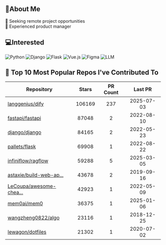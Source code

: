 ## 💫About Me 
👯 Seeking remote project opportunities   
🌱 Experienced product manager

## 💻Interested
![Python](https://img.shields.io/badge/python-3670A0?style=for-the-badge&logo=python&logoColor=ffdd54) ![Django](https://img.shields.io/badge/django-%23092E20.svg?style=for-the-badge&logo=django&logoColor=white) ![Flask](https://img.shields.io/badge/flask-%23000.svg?style=for-the-badge&logo=flask&logoColor=white) ![Vue.js](https://img.shields.io/badge/vuejs-%2335495e.svg?style=for-the-badge&logo=vuedotjs&logoColor=%234FC08D)  ![Figma](https://img.shields.io/badge/figma-%23F24E1E.svg?style=for-the-badge&logo=figma&logoColor=white) ![LLM](https://img.shields.io/badge/LLM-%23412991.svg?style=for-the-badge&logo=openai&logoColor=white)

## 🌟 Top 10 Most Popular Repos I've Contributed To

| Repository | Stars | PR Count | Last PR |
|-----|:---:|:---:|:---:|
| [langgenius/dify](https://github.com/langgenius/dify) | 106169 | 237 | 2025-07-03 |
| [fastapi/fastapi](https://github.com/fastapi/fastapi) | 87048 | 2 | 2022-08-10 |
| [django/django](https://github.com/django/django) | 84165 | 2 | 2022-05-23 |
| [pallets/flask](https://github.com/pallets/flask) | 69908 | 1 | 2022-08-22 |
| [infiniflow/ragflow](https://github.com/infiniflow/ragflow) | 59288 | 5 | 2025-03-05 |
| [astaxie/build-web-ap...](https://github.com/astaxie/build-web-application-with-golang) | 43678 | 2 | 2019-09-16 |
| [LeCoupa/awesome-chea...](https://github.com/LeCoupa/awesome-cheatsheets) | 42923 | 1 | 2022-05-09 |
| [mem0ai/mem0](https://github.com/mem0ai/mem0) | 36375 | 1 | 2025-01-06 |
| [wangzheng0822/algo](https://github.com/wangzheng0822/algo) | 23116 | 1 | 2018-12-25 |
| [lewagon/dotfiles](https://github.com/lewagon/dotfiles) | 21302 | 1 | 2020-07-02 |

